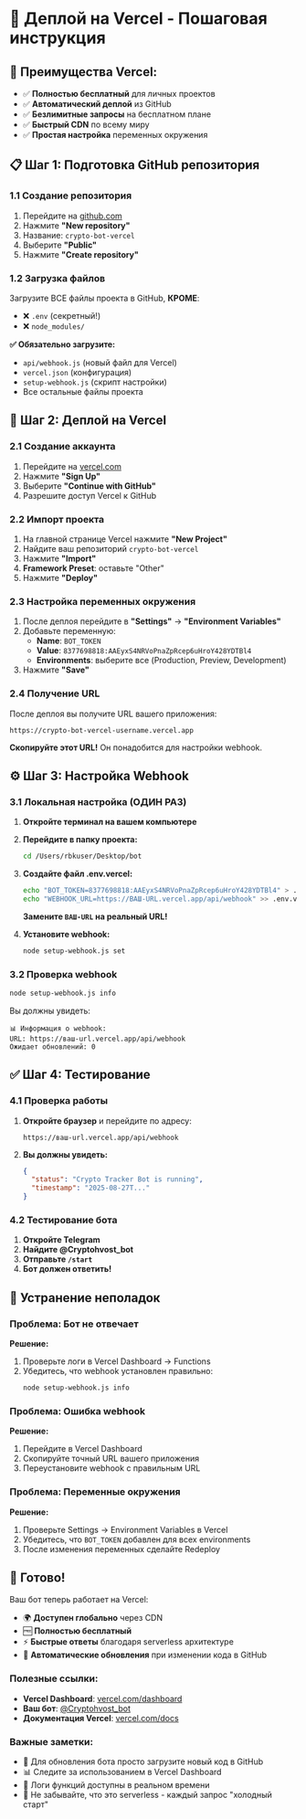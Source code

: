 # 🚀 Деплой на Vercel - Пошаговая инструкция

## 🎯 Преимущества Vercel:
- ✅ **Полностью бесплатный** для личных проектов
- ✅ **Автоматический деплой** из GitHub
- ✅ **Безлимитные запросы** на бесплатном плане
- ✅ **Быстрый CDN** по всему миру
- ✅ **Простая настройка** переменных окружения

## 📋 Шаг 1: Подготовка GitHub репозитория

### 1.1 Создание репозитория
1. Перейдите на [github.com](https://github.com)
2. Нажмите **"New repository"**
3. Название: `crypto-bot-vercel`
4. Выберите **"Public"**
5. Нажмите **"Create repository"**

### 1.2 Загрузка файлов
Загрузите ВСЕ файлы проекта в GitHub, **КРОМЕ**:
- ❌ `.env` (секретный!)
- ❌ `node_modules/`

**✅ Обязательно загрузите:**
- `api/webhook.js` (новый файл для Vercel)
- `vercel.json` (конфигурация)
- `setup-webhook.js` (скрипт настройки)
- Все остальные файлы проекта

## 🚀 Шаг 2: Деплой на Vercel

### 2.1 Создание аккаунта
1. Перейдите на [vercel.com](https://vercel.com)
2. Нажмите **"Sign Up"**
3. Выберите **"Continue with GitHub"**
4. Разрешите доступ Vercel к GitHub

### 2.2 Импорт проекта
1. На главной странице Vercel нажмите **"New Project"**
2. Найдите ваш репозиторий `crypto-bot-vercel`
3. Нажмите **"Import"**
4. **Framework Preset**: оставьте "Other"
5. Нажмите **"Deploy"**

### 2.3 Настройка переменных окружения
1. После деплоя перейдите в **"Settings"** → **"Environment Variables"**
2. Добавьте переменную:
   - **Name**: `BOT_TOKEN`
   - **Value**: `8377698818:AAEyxS4NRVoPnaZpRcep6uHroY428YDTBl4`
   - **Environments**: выберите все (Production, Preview, Development)
3. Нажмите **"Save"**

### 2.4 Получение URL
После деплоя вы получите URL вашего приложения:
```
https://crypto-bot-vercel-username.vercel.app
```
**Скопируйте этот URL!** Он понадобится для настройки webhook.

## ⚙️ Шаг 3: Настройка Webhook

### 3.1 Локальная настройка (ОДИН РАЗ)
1. **Откройте терминал на вашем компьютере**
2. **Перейдите в папку проекта:**
   ```bash
   cd /Users/rbkuser/Desktop/bot
   ```
3. **Создайте файл .env.vercel:**
   ```bash
   echo "BOT_TOKEN=8377698818:AAEyxS4NRVoPnaZpRcep6uHroY428YDTBl4" > .env.vercel
   echo "WEBHOOK_URL=https://ВАШ-URL.vercel.app/api/webhook" >> .env.vercel
   ```
   **Замените `ВАШ-URL` на реальный URL!**

4. **Установите webhook:**
   ```bash
   node setup-webhook.js set
   ```

### 3.2 Проверка webhook
```bash
node setup-webhook.js info
```

Вы должны увидеть:
```
📊 Информация о webhook:
URL: https://ваш-url.vercel.app/api/webhook
Ожидает обновлений: 0
```

## ✅ Шаг 4: Тестирование

### 4.1 Проверка работы
1. **Откройте браузер** и перейдите по адресу:
   ```
   https://ваш-url.vercel.app/api/webhook
   ```
2. **Вы должны увидеть:**
   ```json
   {
     "status": "Crypto Tracker Bot is running",
     "timestamp": "2025-08-27T..."
   }
   ```

### 4.2 Тестирование бота
1. **Откройте Telegram**
2. **Найдите @Cryptohvost_bot**
3. **Отправьте `/start`**
4. **Бот должен ответить!**

## 🔧 Устранение неполадок

### Проблема: Бот не отвечает
**Решение:**
1. Проверьте логи в Vercel Dashboard → Functions
2. Убедитесь, что webhook установлен правильно:
   ```bash
   node setup-webhook.js info
   ```

### Проблема: Ошибка webhook
**Решение:**
1. Перейдите в Vercel Dashboard
2. Скопируйте точный URL вашего приложения
3. Переустановите webhook с правильным URL

### Проблема: Переменные окружения
**Решение:**
1. Проверьте Settings → Environment Variables в Vercel
2. Убедитесь, что `BOT_TOKEN` добавлен для всех environments
3. После изменения переменных сделайте Redeploy

## 🎉 Готово!

Ваш бот теперь работает на Vercel:
- 🌍 **Доступен глобально** через CDN
- 🆓 **Полностью бесплатный**
- ⚡ **Быстрые ответы** благодаря serverless архитектуре
- 🔄 **Автоматические обновления** при изменении кода в GitHub

### Полезные ссылки:
- **Vercel Dashboard**: [vercel.com/dashboard](https://vercel.com/dashboard)
- **Ваш бот**: [@Cryptohvost_bot](https://t.me/Cryptohvost_bot)
- **Документация Vercel**: [vercel.com/docs](https://vercel.com/docs)

### Важные заметки:
- 🔄 Для обновления бота просто загрузите новый код в GitHub
- 📊 Следите за использованием в Vercel Dashboard
- 🔧 Логи функций доступны в реальном времени
- 🚫 Не забывайте, что это serverless - каждый запрос "холодный старт"